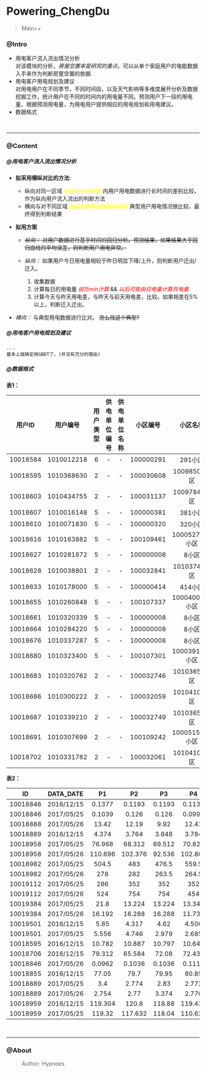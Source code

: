 # Powering_ChengDu
> Main++

### @Intro
* 用电客户流入流出情况分析  
    对该模块的分析，_房屋空置率是研究的重点_，可以从单个家庭用户的电能数据入手来作为判断房屋空置的依据. 
* 用电客户用电规划及建议  
    对用电用户在不同季节，不同时间段，以及天气影响等多维度展开分析及数据挖掘工作，统计用户在不同的时间内的用电量不同。预测用户下一段的用电量，根据预测用电量，为用电用户提供相应的用电规划和用电建议。
* 数据格式

<br>

***
### @Content
##### @用电客户流入流出情况分析
* __拟采用横纵对比的方法:__
    * 纵向对同一区域 <span style="color:yellow">~~以住宅小区为例~~</span> 内用户用电数据进行长时间的差别比较，作为纵向用户流入流出的判断方法
    * 横向与对不同区域 <span style="color:yellow">~~比如入住率比较高的小区~~</span> 典型用户用电情况做比较，最终得到判断结果
* __拟用方案__
    * ~~_纵向：_ 对用户数据进行基于时间的回归分析。预测结果，如果结果大于回归曲线的平均误差，则判断用户用电异常。~~

    * _纵向：_ 如果用户今日用电量相较于昨日明显下降/上升，则判断用户迁出/迁入。
        1. 收集数据
        1. 计算每日的用电量 <span style="color:red">_由15min计算_</span> && <span style="color:red">_以后可能由日电量计算月电量_</span>
        1. 计算今天与昨天用电差，与昨天与前天用电差，比较。如果相差在5%以上，判断迁入迁出。

* _横向：_ 与典型用电数据进行比对。 ~~怎么找这个典型?~~ 
##### @用电客户用电规划及建议
    ...
    基本上就确定用GBDT了。(并没有充分的理由)
##### @数据格式

__表1：__

|用户ID|用户编号|用户类型|供电单位编号|供电单位名称|小区编号|小区名称|
|:---:|:---:|:---:|:---:|:---:|:---:|:---:|
|10018584|1010012218|6|-|-|100000291|291小区|
|10018595|1010368630|2|-|-|100030608|10098502小区|
|10018603|1010434755|2|-|-|100031137|10097847小区|
|10018607|1010016148|5|-|-|100000381|381小区|
|10018610|1010071830|5|-|-|100000320|320小区|
|10018616|1010163882|5|-|-|100109461|1000527453小区|
|10018627|1010281872|5|-|-|100000008|8小区|
|10018628|1010038801|2|-|-|100032841|10103747小区|
|10018633|1010178000|5|-|-|100000414|414小区|
|10018655|1010260848|5|-|-|100107337|1000400003小区|
|10018661|1010320339|5|-|-|100000008|8小区|
|10018664|1010284220|5|-|-|100000008|8小区|
|10018676|1010337287|5|-|-|100000008|8小区|
|10018680|1010323400|5|-|-|100107301|1000391735小区|
|10018683|1010320762|2|-|-|100032746|10103651小区|
|10018686|1010300222|2|-|-|100032059|10104101小区|
|10018687|1010339210|2|-|-|100032749|10103654小区|
|10018691|1010307699|2|-|-|100109242|1000515047小区|
|10018702|1010331782|2|-|-|100032061|10104104小区|

__表2：__

|ID|DATA_DATE|P1|P2|P3|P4|P5|P6|P7|...|P96|
|:---:|:---:|:---:|:---:|:---:|:---:|:---:|:---:|:---:|:---:|:---:|
|10018846|2016/12/15|0.1377|0.1193|0.1193|0.1139|0.1139|0.1275|0.1275|...|0.1039|
|10018846|2017/05/25|0.1039|0.126|0.126|0.0997|0.0997|0.1215|0.1215|...|0.0962|
|10018888|2017/05/26|13.42|12.19|9.92|12.43|10.635|11.285|10.565|...|0|
|10018889|2016/12/15|4.374|3.764|3.848|3.784|3.788|4.354|3.786|...|2.812|
|10018958|2017/05/25|76.968|68.312|69.512|70.824|67.488|65.288|66.928|...|115.88|
|10018958|2017/05/26|110.696|102.376|92.536|102.864|90.416|89.288|87.856|...|0|
|10018982|2017/05/25|504.5|483|476.5|559.5|469|260|259|...|293|
|10018982|2017/05/26|278|282|263.5|264.5|255|241.5|242|...|0|
|10019112|2017/05/25|286|352|352|352|352|350|350|...|524|
|10019112|2017/05/26|524|754|754|454|454|558|558|...|0|
|10019384|2017/05/25|21.8|13.224|13.224|13.344|13.344|11.496|11.496|...|16.192|
|10019384|2017/05/26|16.192|16.288|16.288|11.736|11.736|12|12|...|0|
|10019501|2016/12/15|5.85|4.317|4.62|4.506|4.191|1.983|4.488|...|7.962|
|10019501|2017/05/25|5.556|4.746|2.979|2.685|2.652|2.601|1.953|...|9.024|
|10018595|2016/12/15|10.782|10.887|10.797|10.647|10.812|10.452|11.37|...|10.893|
|10018706|2016/12/15|79.312|65.584|72.08|72.432|67.888|70.488|68.736|...|80.344|
|10018846|2017/05/26|0.0962|0.1036|0.1036|0.1116|0.1116|0.0866|0.0866|...|0|
|10018855|2016/12/15|77.05|79.7|79.95|80.85|78.1|79.65|75.2|...|35.9|
|10018889|2017/05/25|3.4|2.774|2.83|2.772|2.762|3.402|2.83|...|3.332|
|10018889|2017/05/26|2.754|2.77|3.374|2.776|2.726|3.628|2.75|...|0|
|10018959|2016/12/15|119.304|120.8|118.88|119.432|117.28|115.696|88.032|...|121.584|
|10018959|2017/05/25|119.32|117.632|118.04|110.624|117.744|116.456|116.192|...|121.368|


<br>

***
### @About
> Author: Hypnoes

<br>

